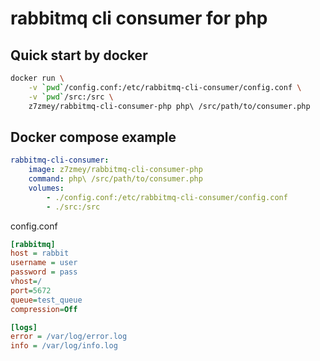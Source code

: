 # rabbitmq cli consumer for php
## Quick start by docker

```bash
docker run \
    -v `pwd`/config.conf:/etc/rabbitmq-cli-consumer/config.conf \
    -v `pwd`/src:/src \
    z7zmey/rabbitmq-cli-consumer-php php\ /src/path/to/consumer.php
```

## Docker compose example

```YAML
rabbitmq-cli-consumer:
    image: z7zmey/rabbitmq-cli-consumer-php
    command: php\ /src/path/to/consumer.php
    volumes:
        - ./config.conf:/etc/rabbitmq-cli-consumer/config.conf
        - ./src:/src
```

config.conf

```ini
[rabbitmq]
host = rabbit
username = user
password = pass
vhost=/
port=5672
queue=test_queue
compression=Off

[logs]
error = /var/log/error.log
info = /var/log/info.log
```
